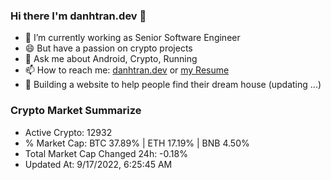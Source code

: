 ### Hi there I'm danhtran.dev 👋

- 🔭 I’m currently working as Senior Software Engineer
- 😄 But have a passion on crypto projects
- 💬 Ask me about Android, Crypto, Running 
- 📫 How to reach me: <a href="https://danhtran.dev" target="_blank">danhtran.dev</a> or <a href="Developer-Resume.pdf" target="_blank">my Resume</a>
- 🌱 Building a website to help people find their dream house (updating ...)

### Crypto Market Summarize
- Active Crypto: 12932
- % Market Cap: BTC 37.89% | ETH 17.19% | BNB 4.50%
- Total Market Cap Changed 24h: -0.18%
- Updated At: 9/17/2022, 6:25:45 AM
